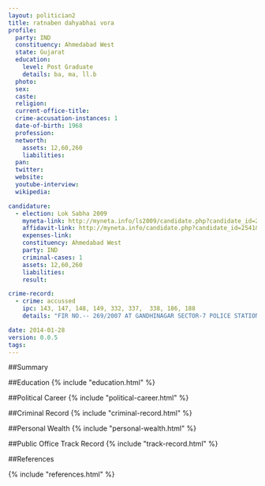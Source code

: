 ```yaml
---
layout: politician2
title: ratnaben dahyabhai vora
profile: 
  party: IND
  constituency: Ahmedabad West
  state: Gujarat
  education: 
    level: Post Graduate
    details: ba, ma, ll.b
  photo: 
  sex: 
  caste: 
  religion: 
  current-office-title: 
  crime-accusation-instances: 1
  date-of-birth: 1968
  profession: 
  networth: 
    assets: 12,60,260
    liabilities: 
  pan: 
  twitter: 
  website: 
  youtube-interview: 
  wikipedia: 

candidature: 
  - election: Lok Sabha 2009
    myneta-link: http://myneta.info/ls2009/candidate.php?candidate_id=2541
    affidavit-link: http://myneta.info/candidate.php?candidate_id=2541&scan=original
    expenses-link: 
    constituency: Ahmedabad West 
    party: IND
    criminal-cases: 1
    assets: 12,60,260
    liabilities: 
    result:  

crime-record: 
  - crime: accussed
    ipc: 143, 147, 148, 149, 332, 337,  338, 186, 188
    details: "FIR NO.-- 269/2007 AT GANDHINAGAR SECTOR-7 POLICE STATION DATED 09/08/07" 

date: 2014-01-28
version: 0.0.5
tags: 
---
```

##Summary


##Education
{% include "education.html" %}


##Political Career
{% include "political-career.html" %}


##Criminal Record
{% include "criminal-record.html" %}


##Personal Wealth
{% include "personal-wealth.html" %}


##Public Office Track Record
{% include "track-record.html" %}


##References


{% include "references.html" %}
